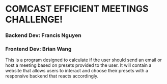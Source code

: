 # COMCAST EFFICIENT MEETINGS CHALLENGE!
### Backend Dev: Francis Nguyen
### Frontend Dev: Brian Wang
This is a program designed to calculate if the user should send an email or host a meeting based on presets provided to the user.
It will contain a website that allows users to interact and choose their presets with a responsive backend that reacts accordingly.
